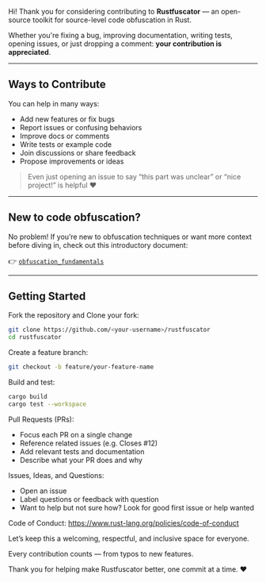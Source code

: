 Hi! Thank you for considering contributing to **Rustfuscator** — an open-source toolkit for source-level code obfuscation in Rust.

Whether you're fixing a bug, improving documentation, writing tests, opening issues, or just dropping a comment: **your contribution is appreciated**.

---

## Ways to Contribute

You can help in many ways:

-  Add new features or fix bugs
-  Report issues or confusing behaviors
-  Improve docs or comments
-  Write tests or example code
-  Join discussions or share feedback
-  Propose improvements or ideas

> Even just opening an issue to say “this part was unclear” or “nice project!” is helpful ❤️

---

## New to code obfuscation?

No problem! If you’re new to obfuscation techniques or want more context before diving in, check out this introductory document:

👉 [`obfuscation_fundamentals`](./obfuscation_fundamentals.html)

---

## Getting Started

Fork the repository and Clone your fork:
   ```bash
   git clone https://github.com/<your-username>/rustfuscator
   cd rustfuscator
   ```
Create a feature branch:
  ```bash
  git checkout -b feature/your-feature-name
  ```
Build and test:
  ```bash
cargo build
cargo test --workspace
  ```
Pull Requests (PRs):

- Focus each PR on a single change
- Reference related issues (e.g. Closes #12)
- Add relevant tests and documentation
- Describe what your PR does and why


Issues, Ideas, and Questions:

- Open an issue
- Label questions or feedback with question
- Want to help but not sure how? Look for good first issue or help wanted

Code of Conduct: https://www.rust-lang.org/policies/code-of-conduct

Let’s keep this a welcoming, respectful, and inclusive space for everyone.

Every contribution counts — from typos to new features.

Thank you for helping make Rustfuscator better, one commit at a time. ❤️
